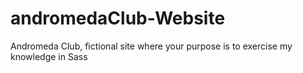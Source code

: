 # andromedaClub-Website
Andromeda Club, fictional site where your purpose is to exercise my knowledge in Sass
